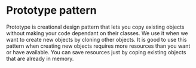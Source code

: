 # Prototype pattern
Prototype is creational design pattern that lets you copy existing objects without making your code dependant on their classes.
We use it when we want to create new objects by cloning other objects.
It is good to use this pattern when creating new objects requires more resources than you want or have available. You can save resources
just by coping existing objects that are already in memory.
